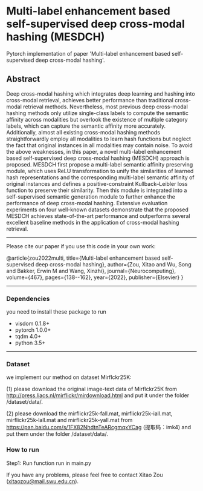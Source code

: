 # Multi-label enhancement based self-supervised deep cross-modal hashing (MESDCH)

Pytorch implementation of paper 'Multi-label enhancement based self-supervised deep cross-modal
hashing'.

## Abstract

Deep cross-modal hashing which integrates deep learning and hashing into cross-modal retrieval,
achieves better performance than traditional cross-modal retrieval methods. Nevertheless, most previous
deep cross-modal hashing methods only utilize single-class labels to compute the semantic affinity
across modalities but overlook the existence of multiple category labels, which can capture the semantic
affinity more accurately. Additionally, almost all existing cross-modal hashing methods straightforwardly
employ all modalities to learn hash functions but neglect the fact that original instances in all modalities
may contain noise. To avoid the above weaknesses, in this paper, a novel multi-label enhancement based
self-supervised deep cross-modal hashing (MESDCH) approach is proposed. MESDCH first propose a
multi-label semantic affinity preserving module, which uses ReLU transformation to unify the similarities
of learned hash representations and the corresponding multi-label semantic affinity of original instances
and defines a positive-constraint Kullback–Leibler loss function to preserve their similarity. Then this
module is integrated into a self-supervised semantic generation module to further enhance the performance
of deep cross-modal hashing. Extensive evaluation experiments on four well-known datasets
demonstrate that the proposed MESDCH achieves state-of-the-art performance and outperforms several
excellent baseline methods in the application of cross-modal hashing retrieval.

------

Please cite our paper if you use this code in your own work:

@article{zou2022multi,
  title={Multi-label enhancement based self-supervised deep cross-modal hashing},
  author={Zou, Xitao and Wu, Song and Bakker, Erwin M and Wang, Xinzhi},
  journal={Neurocomputing},
  volume={467},
  pages={138--162},
  year={2022},
  publisher={Elsevier}
}

---
### Dependencies 
you need to install these package to run
- visdom 0.1.8+
- pytorch 1.0.0+
- tqdm 4.0+  
- python 3.5+
----

### Dataset

we implement our method on dataset Mirflckr25K:

(1) please download the original image-text data of Mirflckr25K from http://press.liacs.nl/mirflickr/mirdownload.html  and put it under the folder /dataset/data/.

(2) please download the mirflickr25k-fall.mat, mirflickr25k-iall.mat, mirflickr25k-lall.mat and mirflickr25k-yall.mat from https://pan.baidu.com/s/1FX82NhdtnTeARcgmqxYCag 
(提取码：imk4) and put them under the folder /dataset/data/.

### How to run
 
 Step1: Run function run in main.py

If you have any problems, please feel free to contact Xitao Zou (xitaozou@mail.swu.edu.cn).
